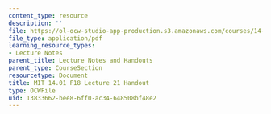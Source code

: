 ```yaml
---
content_type: resource
description: ''
file: https://ol-ocw-studio-app-production.s3.amazonaws.com/courses/14-01-principles-of-microeconomics-fall-2018/13833662bee86ff0ac34648508bf48e2_MIT14_01F18_handout21.pdf
file_type: application/pdf
learning_resource_types:
- Lecture Notes
parent_title: Lecture Notes and Handouts
parent_type: CourseSection
resourcetype: Document
title: MIT 14.01 F18 Lecture 21 Handout
type: OCWFile
uid: 13833662-bee8-6ff0-ac34-648508bf48e2
---
```

